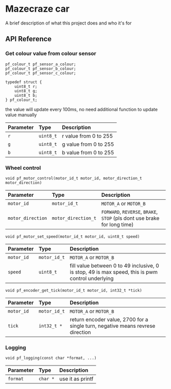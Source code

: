 
# Mazecraze car

A brief description of what this project does and who it's for


## API Reference

### Get colour value from colour sensor

```
pf_colour_t pf_sensor_a_colour;
pf_colour_t pf_sensor_b_colour;
pf_colour_t pf_sensor_c_colour;

typedef struct {
	uint8_t r;
	uint8_t g;
	uint8_t b;
} pf_colour_t;
```

the value will update every 100ms, no need additional function to update value manually

| Parameter | Type     | Description                |
| :-------- | :------- | :------------------------- |
| `r` | `uint8_t` | r value from 0 to 255 |
| `g` | `uint8_t` | g value from 0 to 255 |
| `b` | `uint8_t` | b value from 0 to 255 |

### Wheel control

```
void pf_motor_control(motor_id_t motor_id, motor_direction_t motor_direction)
```

| Parameter | Type     | Description                       |
| :-------- | :------- | :-------------------------------- |
| `motor_id`      | `motor_id_t` | `MOTOR_A` or `MOTOR_B` |
| `motor_direction`      | `motor_direction_t` | `FORWARD`, `REVERSE`, `BRAKE`, `STOP` (pls dont use brake for long time)|

```
void pf_motor_set_speed(motor_id_t motor_id, uint8_t speed)
```
| Parameter | Type     | Description                       |
| :-------- | :------- | :-------------------------------- |
| `motor_id`      | `motor_id_t` | `MOTOR_A` or `MOTOR_B` |
| `speed`      | `uint8_t` | fill value between 0 to 49 inclusive, 0 is stop, 49 is max speed, this is pwm control underlying |

```
void pf_encoder_get_tick(motor_id_t motor_id, int32_t *tick)
```
| Parameter | Type     | Description                       |
| :-------- | :------- | :-------------------------------- |
| `motor_id`      | `motor_id_t` | `MOTOR_A` or `MOTOR_B` |
| `tick`      | `int32_t *` | return encoder value, 2700 for a single turn, negative means revrese direction |

### Logging

```
void pf_logging(const char *format, ...)
```
| Parameter | Type     | Description                       |
| :-------- | :------- | :-------------------------------- |
| `format`      | `char *` | use it as printf |



